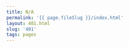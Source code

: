 ```yaml
---
title: N/A
permalink: '{{ page.fileSlug }}/index.html'
layout: 401.html
slug: '401'
tags: pages
---
```




